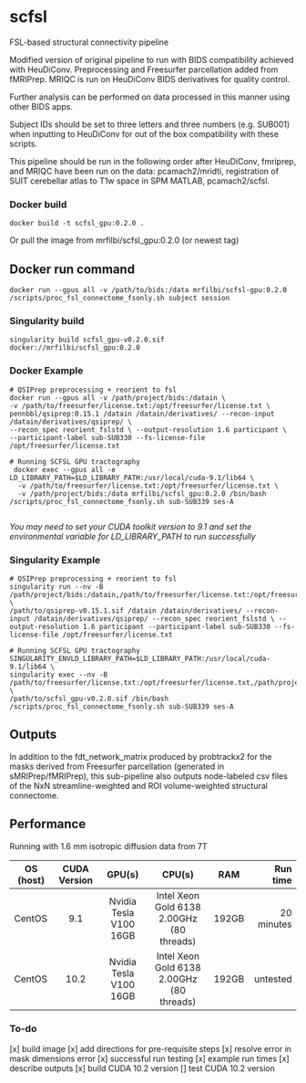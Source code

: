 # scfsl
FSL-based structural connectivity pipeline

Modified version of original pipeline to run with BIDS compatibility achieved with HeuDiConv. Preprocessing and Freesurfer parcellation added from fMRIPrep. MRIQC is run on HeuDiConv BIDS derivatives for quality control.

Further analysis can be performed on data processed in this manner using other BIDS apps.

Subject IDs should be set to three letters and three numbers (e.g. SUB001) when inputting to HeuDiConv for out of the box compatibility with these scripts.

This pipeline should be run in the following order after HeuDiConv, fmriprep, and MRIQC have been run on the data: pcamach2/mridti, registration of SUIT cerebellar atlas to T1w space in SPM MATLAB, pcamach2/scfsl.

### Docker build

```
docker build -t scfsl_gpu:0.2.0 .
```

Or pull the image from mrfilbi/scfsl_gpu:0.2.0 (or newest tag)

## Docker run command 

```
docker run --gpus all -v /path/to/bids:/data mrfilbi/scfsl-gpu:0.2.0 /scripts/proc_fsl_connectome_fsonly.sh subject session

```

### Singularity build

```
singularity build scfsl_gpu-v0.2.0.sif docker://mrfilbi/scfsl_gpu:0.2.0
```

### Docker Example
```
# QSIPrep preprocessing + reorient to fsl
docker run --gpus all -v /path/project/bids:/datain \
-v /path/to/freesurfer/license.txt:/opt/freesurfer/license.txt \
pennbbl/qsiprep:0.15.1 /datain /datain/derivatives/ --recon-input /datain/derivatives/qsiprep/ \
--recon_spec reorient_fslstd \ --output-resolution 1.6 participant \
--participant-label sub-SUB330 --fs-license-file /opt/freesurfer/license.txt

# Running SCFSL GPU tractography
 docker exec --gpus all -e LD_LIBRARY_PATH=$LD_LIBRARY_PATH:/usr/local/cuda-9.1/lib64 \
  -v /path/to/freesurfer/license.txt:/opt/freesurfer/license.txt \
  -v /path/project/bids:/data mrfilbi/scfsl_gpu:0.2.0 /bin/bash /scripts/proc_fsl_connectome_fsonly.sh sub-SUB339 ses-A


```

*You may need to set your CUDA toolkit version to 9.1 and set the environmental variable for LD_LIBRARY_PATH to run successfully*

### Singularity Example
```
# QSIPrep preprocessing + reorient to fsl
singularity run --nv -B /path/project/bids:/datain,/path/to/freesurfer/license.txt:/opt/freesurfer/license.txt \
/path/to/qsiprep-v0.15.1.sif /datain /datain/derivatives/ --recon-input /datain/derivatives/qsiprep/ --recon_spec reorient_fslstd \ --output-resolution 1.6 participant --participant-label sub-SUB330 --fs-license-file /opt/freesurfer/license.txt

# Running SCFSL GPU tractography
SINGULARITY_ENVLD_LIBRARY_PATH=$LD_LIBRARY_PATH:/usr/local/cuda-9.1/lib64 \
singularity exec --nv -B /path/to/freesurfer/license.txt:/opt/freesurfer/license.txt,/path/project/bids:/data \
/path/to/scfsl_gpu-v0.2.0.sif /bin/bash /scripts/proc_fsl_connectome_fsonly.sh sub-SUB339 ses-A

```

## Outputs

In addition to the fdt_network_matrix produced by probtrackx2 for the masks 
derived from Freesurfer parcellation (generated in sMRIPrep/fMRIPrep),
this sub-pipeline also outputs node-labeled csv files of the NxN streamline-weighted 
and ROI volume-weighted structural connectome.

## Performance

Running with 1.6 mm isotropic diffusion data from 7T

| OS (host)    | CUDA Version | GPU(s)                 | CPU(s)                                    | RAM    | Run time   |
|--------------|:------------:|:----------------------:|:-----------------------------------------:|:------:|-----------:|
| CentOS       | 9.1          | Nvidia Tesla V100 16GB | Intel Xeon Gold 6138 2.00GHz (80 threads) | 192GB  | 20 minutes |
| CentOS       | 10.2         | Nvidia Tesla V100 16GB | Intel Xeon Gold 6138 2.00GHz (80 threads) | 192GB  | untested   |


### To-do

[x] build image
[x] add directions for pre-requisite steps
[x] resolve error in mask dimensions error
[x] successful run testing
[x] example run times
[x] describe outputs
[x] build CUDA 10.2 version
[] test CUDA 10.2 version

